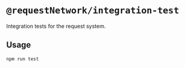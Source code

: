 # `@requestNetwork/integration-test`

Integration tests for the request system.

## Usage

`npm run test`
